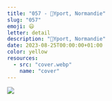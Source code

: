 ```yaml
---
title: "057 - 📍Yport, Normandie"
slug: "057"
emoji: 😃
letter: detail
description: "📍Yport, Normandie"
date: 2023-08-25T00:00:00+01:00
color: yellow
resources:
  - src: "cover.webp"
    name: "cover"
---
```

![](cover)
